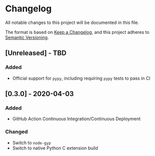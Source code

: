 # Changelog
All notable changes to this project will be documented in this file.

The format is based on [Keep a Changelog](https://keepachangelog.com/en/1.0.0/),
and this project adheres to [Semantic Versioning](https://semver.org/spec/v2.0.0.html).

## [Unreleased] - TBD
### Added
- Official support for `pypy`, including requiring `pypy` tests to pass in CI

## [0.3.0] - 2020-04-03
### Added
- GitHub Action Continuous Integration/Continuous Deployment

### Changed
- Switch to `node-gyp`
- Switch to native Python C extension build
